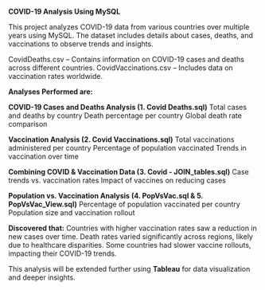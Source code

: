 **COVID-19 Analysis Using MySQL**

This project analyzes COVID-19 data from various countries over multiple years using MySQL. The dataset includes details about cases, deaths, and vaccinations to observe trends and insights.

CovidDeaths.csv – Contains information on COVID-19 cases and deaths across different countries.
CovidVaccinations.csv – Includes data on vaccination rates worldwide.

**Analyses Performed are:**

**COVID-19 Cases and Deaths Analysis (1. Covid Deaths.sql)**
Total cases and deaths by country
Death percentage per country
Global death rate comparison

**Vaccination Analysis (2. Covid Vaccinations.sql)**
Total vaccinations administered per country
Percentage of population vaccinated
Trends in vaccination over time

**Combining COVID & Vaccination Data (3. Covid - JOIN_tables.sql)**
Case trends vs. vaccination rates
Impact of vaccines on reducing cases

**Population vs. Vaccination Analysis (4. PopVsVac.sql & 5. PopVsVac_View.sql)**
Percentage of population vaccinated per country
Population size and vaccination rollout

**Discovered that:**
Countries with higher vaccination rates saw a reduction in new cases over time.
Death rates varied significantly across regions, likely due to healthcare disparities.
Some countries had slower vaccine rollouts, impacting their COVID-19 trends.

This analysis will be extended further using **Tableau** for data visualization and deeper insights.

